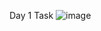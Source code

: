 Day 1 Task ![image](https://github.com/user-attachments/assets/697819a9-7922-4b58-9843-e53f16e383a9)
